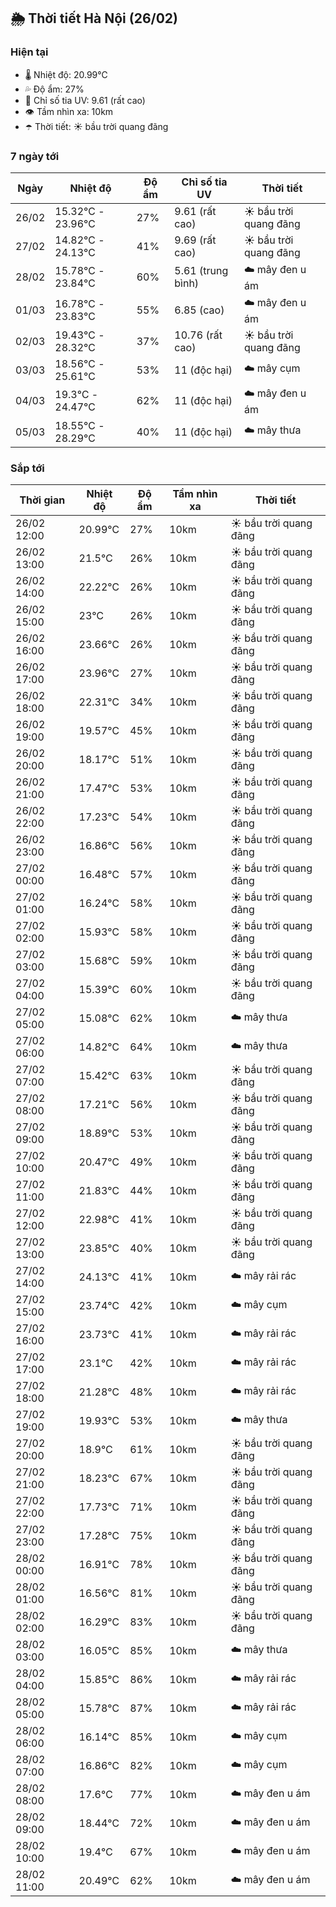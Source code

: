 ## 🌦️ Thời tiết Hà Nội (26/02)

### Hiện tại

- 🌡️ Nhiệt độ: 20.99℃
- 💦 Độ ẩm: 27%
- 🌟 Chỉ số tia UV: 9.61 (rất cao)
- 👁️ Tầm nhìn xa: 10km
- ☂️ Thời tiết: ☀️ bầu trời quang đãng

### 7 ngày tới

| Ngày | Nhiệt độ | Độ ẩm | Chỉ số tia UV | Thời tiết |
| --- | --- | --- | --- | --- |
| 26/02 | 15.32℃ - 23.96℃ | 27% | 9.61 (rất cao) | ☀️ bầu trời quang đãng |
| 27/02 | 14.82℃ - 24.13℃ | 41% | 9.69 (rất cao) | ☀️ bầu trời quang đãng |
| 28/02 | 15.78℃ - 23.84℃ | 60% | 5.61 (trung bình) | ☁️ mây đen u ám |
| 01/03 | 16.78℃ - 23.83℃ | 55% | 6.85 (cao) | ☁️ mây đen u ám |
| 02/03 | 19.43℃ - 28.32℃ | 37% | 10.76 (rất cao) | ☀️ bầu trời quang đãng |
| 03/03 | 18.56℃ - 25.61℃ | 53% | 11 (độc hại) | ☁️ mây cụm |
| 04/03 | 19.3℃ - 24.47℃ | 62% | 11 (độc hại) | ☁️ mây đen u ám |
| 05/03 | 18.55℃ - 28.29℃ | 40% | 11 (độc hại) | ☁️ mây thưa |

### Sắp tới

| Thời gian | Nhiệt độ | Độ ẩm | Tầm nhìn xa | Thời tiết |
| --- | --- | --- | --- | --- |
| 26/02 12:00 | 20.99℃ | 27% | 10km | ☀️ bầu trời quang đãng |
| 26/02 13:00 | 21.5℃ | 26% | 10km | ☀️ bầu trời quang đãng |
| 26/02 14:00 | 22.22℃ | 26% | 10km | ☀️ bầu trời quang đãng |
| 26/02 15:00 | 23℃ | 26% | 10km | ☀️ bầu trời quang đãng |
| 26/02 16:00 | 23.66℃ | 26% | 10km | ☀️ bầu trời quang đãng |
| 26/02 17:00 | 23.96℃ | 27% | 10km | ☀️ bầu trời quang đãng |
| 26/02 18:00 | 22.31℃ | 34% | 10km | ☀️ bầu trời quang đãng |
| 26/02 19:00 | 19.57℃ | 45% | 10km | ☀️ bầu trời quang đãng |
| 26/02 20:00 | 18.17℃ | 51% | 10km | ☀️ bầu trời quang đãng |
| 26/02 21:00 | 17.47℃ | 53% | 10km | ☀️ bầu trời quang đãng |
| 26/02 22:00 | 17.23℃ | 54% | 10km | ☀️ bầu trời quang đãng |
| 26/02 23:00 | 16.86℃ | 56% | 10km | ☀️ bầu trời quang đãng |
| 27/02 00:00 | 16.48℃ | 57% | 10km | ☀️ bầu trời quang đãng |
| 27/02 01:00 | 16.24℃ | 58% | 10km | ☀️ bầu trời quang đãng |
| 27/02 02:00 | 15.93℃ | 58% | 10km | ☀️ bầu trời quang đãng |
| 27/02 03:00 | 15.68℃ | 59% | 10km | ☀️ bầu trời quang đãng |
| 27/02 04:00 | 15.39℃ | 60% | 10km | ☀️ bầu trời quang đãng |
| 27/02 05:00 | 15.08℃ | 62% | 10km | ☁️ mây thưa |
| 27/02 06:00 | 14.82℃ | 64% | 10km | ☁️ mây thưa |
| 27/02 07:00 | 15.42℃ | 63% | 10km | ☀️ bầu trời quang đãng |
| 27/02 08:00 | 17.21℃ | 56% | 10km | ☀️ bầu trời quang đãng |
| 27/02 09:00 | 18.89℃ | 53% | 10km | ☀️ bầu trời quang đãng |
| 27/02 10:00 | 20.47℃ | 49% | 10km | ☀️ bầu trời quang đãng |
| 27/02 11:00 | 21.83℃ | 44% | 10km | ☀️ bầu trời quang đãng |
| 27/02 12:00 | 22.98℃ | 41% | 10km | ☀️ bầu trời quang đãng |
| 27/02 13:00 | 23.85℃ | 40% | 10km | ☀️ bầu trời quang đãng |
| 27/02 14:00 | 24.13℃ | 41% | 10km | ☁️ mây rải rác |
| 27/02 15:00 | 23.74℃ | 42% | 10km | ☁️ mây cụm |
| 27/02 16:00 | 23.73℃ | 41% | 10km | ☁️ mây rải rác |
| 27/02 17:00 | 23.1℃ | 42% | 10km | ☁️ mây rải rác |
| 27/02 18:00 | 21.28℃ | 48% | 10km | ☁️ mây rải rác |
| 27/02 19:00 | 19.93℃ | 53% | 10km | ☁️ mây thưa |
| 27/02 20:00 | 18.9℃ | 61% | 10km | ☀️ bầu trời quang đãng |
| 27/02 21:00 | 18.23℃ | 67% | 10km | ☀️ bầu trời quang đãng |
| 27/02 22:00 | 17.73℃ | 71% | 10km | ☀️ bầu trời quang đãng |
| 27/02 23:00 | 17.28℃ | 75% | 10km | ☀️ bầu trời quang đãng |
| 28/02 00:00 | 16.91℃ | 78% | 10km | ☀️ bầu trời quang đãng |
| 28/02 01:00 | 16.56℃ | 81% | 10km | ☀️ bầu trời quang đãng |
| 28/02 02:00 | 16.29℃ | 83% | 10km | ☀️ bầu trời quang đãng |
| 28/02 03:00 | 16.05℃ | 85% | 10km | ☁️ mây thưa |
| 28/02 04:00 | 15.85℃ | 86% | 10km | ☁️ mây rải rác |
| 28/02 05:00 | 15.78℃ | 87% | 10km | ☁️ mây rải rác |
| 28/02 06:00 | 16.14℃ | 85% | 10km | ☁️ mây cụm |
| 28/02 07:00 | 16.86℃ | 82% | 10km | ☁️ mây cụm |
| 28/02 08:00 | 17.6℃ | 77% | 10km | ☁️ mây đen u ám |
| 28/02 09:00 | 18.44℃ | 72% | 10km | ☁️ mây đen u ám |
| 28/02 10:00 | 19.4℃ | 67% | 10km | ☁️ mây đen u ám |
| 28/02 11:00 | 20.49℃ | 62% | 10km | ☁️ mây đen u ám |
